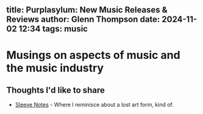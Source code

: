 title: Purplasylum: New Music Releases & Reviews
author: Glenn Thompson
date: 2024-11-02 12:34
tags: music
---


# Musings on aspects of music and the music industry

## Thoughts I'd like to share

- [Sleeve Notes](sleevenotes.html) - Where I reminisce about a lost art form, kind of.

